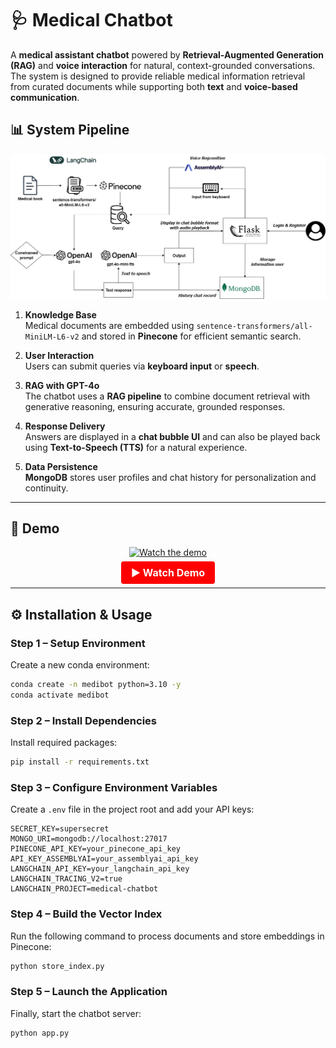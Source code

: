 



# 🩺 Medical Chatbot  

A **medical assistant chatbot** powered by **Retrieval-Augmented Generation (RAG)** and **voice interaction** for natural, context-grounded conversations.  
The system is designed to provide reliable medical information retrieval from curated documents while supporting both **text** and **voice-based communication**.  


## 📊 System Pipeline  

![Pipeline Overview](static/images/pipeline.png)

1. **Knowledge Base**  
   Medical documents are embedded using `sentence-transformers/all-MiniLM-L6-v2` and stored in **Pinecone** for efficient semantic search.  

2. **User Interaction**  
   Users can submit queries via **keyboard input** or **speech**.  

3. **RAG with GPT-4o**  
   The chatbot uses a **RAG pipeline** to combine document retrieval with generative reasoning, ensuring accurate, grounded responses.  

4. **Response Delivery**  
   Answers are displayed in a **chat bubble UI** and can also be played back using **Text-to-Speech (TTS)** for a natural experience.  

5. **Data Persistence**  
   **MongoDB** stores user profiles and chat history for personalization and continuity.  

---

## 🎥 Demo  
<p align="center">
  <a href="https://youtu.be/dyRZdyNx1p0">
    <img src="https://img.youtube.com/vi/dyRZdyNx1p0/0.jpg" alt="Watch the demo" style="width:480px; max-width:100%; border:0;">
  </a>
</p>
<p align="center">
  <a href="https://youtu.be/dyRZdyNx1p0" style="text-decoration:none; font-weight:bold; font-size:16px; color:#fff; background-color:#ff0000; padding:8px 16px; border-radius:4px;">▶ Watch Demo</a>
</p>


---

## ⚙️ Installation & Usage  

### Step 1 – Setup Environment  
Create a new conda environment:  

```bash
conda create -n medibot python=3.10 -y
conda activate medibot
````

### Step 2 – Install Dependencies

Install required packages:

```bash
pip install -r requirements.txt
```

### Step 3 – Configure Environment Variables

Create a `.env` file in the project root and add your API keys:

```env
SECRET_KEY=supersecret
MONGO_URI=mongodb://localhost:27017
PINECONE_API_KEY=your_pinecone_api_key
API_KEY_ASSEMBLYAI=your_assemblyai_api_key
LANGCHAIN_API_KEY=your_langchain_api_key
LANGCHAIN_TRACING_V2=true
LANGCHAIN_PROJECT=medical-chatbot
```

### Step 4 – Build the Vector Index

Run the following command to process documents and store embeddings in Pinecone:

```bash
python store_index.py
```

### Step 5 – Launch the Application

Finally, start the chatbot server:

```bash
python app.py
```


